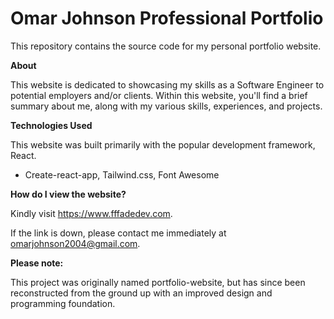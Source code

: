 # Omar Johnson Professional Portfolio

This repository contains the source code for my personal portfolio website.

**About**

This website is dedicated to showcasing my skills as a Software Engineer to potential employers and/or clients.
Within this website, you'll find a brief summary about me, along with my various skills, experiences, and projects.

**Technologies Used**

This website was built primarily with the popular development framework, React.

+ Create-react-app, Tailwind.css, Font Awesome

**How do I view the website?**

Kindly visit https://www.fffadedev.com.

If the link is down, please contact me immediately at omarjohnson2004@gmail.com.             

**Please note:**

This project was originally named portfolio-website, but has since been reconstructed from the ground up with an improved design and programming foundation.
